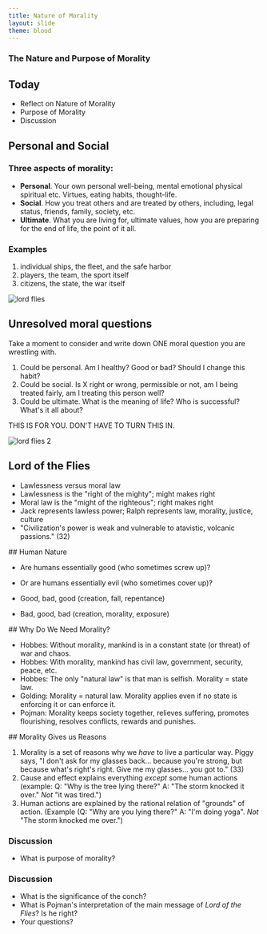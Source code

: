 ```yaml
---
title: Nature of Morality
layout: slide
theme: blood
---
```


<section><!--Friday begin-->
<section data-background="http://cgimg.s3.amazonaws.com/cg/g30/392830/392830_1290464228_orig.jpg" data-markdown><!--Intro slide begin-->




# The Nature and Purpose of Morality




</section> <!--Intro slide end-->
<section data-markdown>  <!--Slide Beginning-->



## Today

* Reflect on Nature of Morality
* Purpose of Morality
* Discussion



</section><section data-markdown>



## Personal and Social

### **Three aspects of morality:** 

- **Personal**. Your own personal well-being, mental emotional physical spiritual etc. Virtues, eating habits, thought-life.
- **Social**.  How you treat others and are treated by others, including, legal status, friends, family, society, etc.
- **Ultimate**. What you are living for, ultimate values, how you are preparing for the end of life, the point of it all. 


</section><section data-markdown>


### Examples
1. individual ships, the fleet, and the safe harbor
2. players, the team, the sport itself
3. citizens, the state, the war itself




</section><section data-markdown>


![lord flies](http://www.returnofkings.com/wp-content/uploads/2013/12/lordflies.jpg)

</section><section data-markdown>


## Unresolved moral questions

Take a moment to consider and write down ONE moral question you are wrestling with.

1. Could be personal. Am I healthy? Good or bad? Should I change this habit?
2. Could be social. Is X right or wrong, permissible or not, am I being treated fairly, am I treating this person well? 
3. Could be ultimate. What is the meaning of life? Who is successful? What's it all about? 

THIS IS FOR YOU. DON'T HAVE TO TURN THIS IN.







</section><section data-markdown >

![lord flies 2](https://i.ytimg.com/vi/CX4vZflew_A/maxresdefault.jpg)

</section><section data-markdown >

## Lord of the Flies

- Lawlessness versus moral law
- Lawlessness is the "right of the mighty"; might makes right
- Moral law is the "might of the righteous"; right makes right
- Jack represents lawless power; Ralph represents law, morality, justice, culture
- "Civilization's power is weak and vulnerable to atavistic, volcanic passions." (32)




</section><section data-markdown>
## Human Nature

- Are humans essentially good (who sometimes screw up)?
- Or are humans essentially evil (who sometimes cover up)?

- Good, bad, good (creation, fall, repentance)
- Bad, good, bad (creation, morality, exposure)








</section><section data-markdown>
## Why Do We Need Morality?

- Hobbes: Without morality, mankind is in a constant state (or threat) of war and chaos. 
- Hobbes: With morality, mankind has civil law, government, security, peace, etc.
- Hobbes: The only "natural law" is that man is selfish. Morality = state law.
- Golding: Morality = natural law. Morality applies even if no state is enforcing it or can enforce it. 
- Pojman: Morality keeps society together, relieves suffering, promotes flourishing, resolves conflicts, rewards and punishes. 







</section><section data-markdown>
## Morality Gives us Reasons 


1. Morality is a set of reasons why we *have* to live a particular way. Piggy says, "I don't ask for my glasses back... because you're strong, but because what's right's right. Give me my glasses... you got to." (33)
1. Cause and effect explains everything *except* some human actions (example: Q: "Why is the tree lying there?" A: "The storm knocked it over." *Not* "it was tired.")
2. Human actions are explained by the rational relation of "grounds" of action. (Example (Q: "Why are you lying there?" A: "I'm doing yoga". *Not* "The storm knocked me over.")











</section><section data-markdown>

### Discussion

* What is purpose of morality? 





</section><section data-markdown>

### Discussion

* What is the significance of the conch? 
* What is Pojman's interpretation of the main message of *Lord of the Flies*? Is he right?
* Your questions?



</section>
</section><!--Slide end-->
